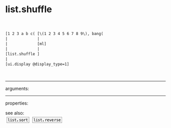 # list.shuffle

```


[1 2 3 a b c( [\(1 2 3 4 5 6 7 8 9\), bang(
|             |
|             [ml]
|             |
[list.shuffle ]
|
[ui.display @display_type=1]

            
```
---
arguments:


---
properties:


see also:<br>
![list.sort](img/object_list.sort.png)
![list.reverse](img/object_list.reverse.png)
